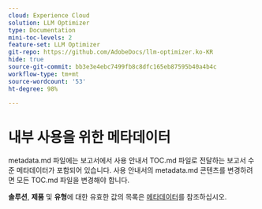 ```yaml
---
cloud: Experience Cloud
solution: LLM Optimizer
type: Documentation
mini-toc-levels: 2
feature-set: LLM Optimizer
git-repo: https://github.com/AdobeDocs/llm-optimizer.ko-KR
hide: true
source-git-commit: bb3e3e4ebc7499fb8c8dfc165eb87595b40a4b4c
workflow-type: tm+mt
source-wordcount: '53'
ht-degree: 98%

---
```



# 내부 사용을 위한 메타데이터

metadata.md 파일에는 보고서에서 사용 안내서 TOC.md 파일로 전달하는 보고서 수준 메타데이터가 포함되어 있습니다. 사용 안내서의 metadata.md 콘텐츠를 변경하려면 모든 TOC.md 파일을 변경해야 합니다.

**솔루션**, **제품** 및 **유형**&#x200B;에 대한 유효한 값의 목록은 [메타데이터](https://experienceleague.adobe.com/docs/authoring-guide-exl/using/editing/user-guide-setup/metadata.html)를 참조하십시오.
